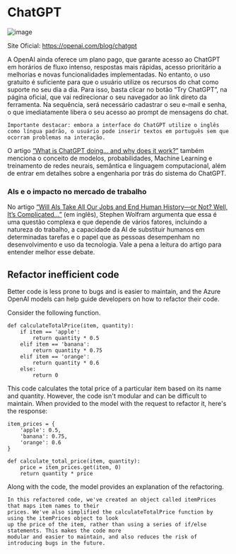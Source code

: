 # ChatGPT

![image](https://github.com/RonnyldoSilva/Wiki-Ronnyldo/assets/37785171/905d4808-692a-4851-b2c9-caa2567d89ac)

Site Oficial: https://openai.com/blog/chatgpt

A OpenAI ainda oferece um plano pago, que garante acesso ao ChatGPT em horários de fluxo intenso, respostas mais rápidas, acesso prioritário a melhorias e novas funcionalidades implementadas. No entanto, o uso gratuito é suficiente para que o usuário utilize os recursos do chat como suporte no seu dia a dia. Para isso, basta clicar no botão “Try ChatGPT”, na página oficial, que vai redirecionar o seu navegador ao link direto da ferramenta. Na sequência, será necessário cadastrar o seu e-mail e senha, o que imediatamente libera o seu acesso ao prompt de mensagens do chat.

`Importante destacar: embora a interface do ChatGPT utilize o inglês como língua padrão, o usuário pode inserir textos em português sem que ocorram problemas na interação.`

O artigo [“What is ChatGPT doing… and why does it work?”](https://writings.stephenwolfram.com/2023/02/what-is-chatgpt-doing-and-why-does-it-work/) também menciona o conceito de modelos, probabilidades, Machine Learning e treinamento de redes neurais, semântica e linguagem computacional, além de entrar em detalhes sobre a engenharia por trás do sistema do ChatGPT.

### AIs e o impacto no mercado de trabalho

No artigo [“Will AIs Take All Our Jobs and End Human History—or Not? Well, It’s Complicated…”](https://writings.stephenwolfram.com/2023/03/will-ais-take-all-our-jobs-and-end-human-history-or-not-well-its-complicated/) (em inglês), Stephen Wolfram argumenta que essa é uma questão complexa e que depende de vários fatores, incluindo a natureza do trabalho, a capacidade da AI de substituir humanos em determinadas tarefas e o papel que as pessoas desempenham no desenvolvimento e uso da tecnologia. Vale a pena a leitura do artigo para entender melhor esse debate.

## Refactor inefficient code

Better code is less prone to bugs and is easier to maintain, and the Azure OpenAI models can help guide developers on how to refactor their code.

Consider the following function.

```
def calculateTotalPrice(item, quantity):
    if item == 'apple':
        return quantity * 0.5
    elif item == 'banana':
        return quantity * 0.75
    elif item == 'orange':
        return quantity * 0.6
    else:
        return 0
```

This code calculates the total price of a particular item based on its name and quantity. However, the code isn't modular and can be difficult to maintain. When provided to the model with the request to refactor it, here's the response:

```
item_prices = {  
    'apple': 0.5,  
    'banana': 0.75,  
    'orange': 0.6  
}  

def calculate_total_price(item, quantity):  
    price = item_prices.get(item, 0)  
    return quantity * price
```

Along with the code, the model provides an explanation of the refactoring.

```
In this refactored code, we've created an object called itemPrices that maps item names to their 
prices. We've also simplified the calculateTotalPrice function by using the itemPrices object to look 
up the price of the item, rather than using a series of if/else statements. This makes the code more 
modular and easier to maintain, and also reduces the risk of introducing bugs in the future.
```

